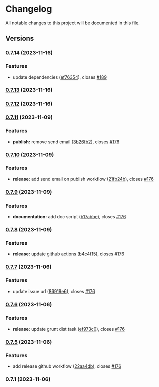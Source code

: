 # Changelog

All notable changes to this project will be documented in this file.

## Versions

### [0.7.14](https://github.com/FlavioLionelRita/lambdaorm-client-node/compare/v0.7.13...v0.7.14) (2023-11-16)


### Features

* update dependencies ([ef76354](https://github.com/FlavioLionelRita/lambdaorm-client-node/commit/ef76354acd0f52b1bd62753f3c8e0fac2476122f)), closes [#189](https://github.com/FlavioLionelRita/lambdaorm-client-node/issues/189)

### [0.7.13](https://github.com/FlavioLionelRita/lambdaorm-client-node/compare/v0.7.12...v0.7.13) (2023-11-16)

### [0.7.12](https://github.com/FlavioLionelRita/lambdaorm-client-node/compare/v0.7.11...v0.7.12) (2023-11-16)

### [0.7.11](https://github.com/FlavioLionelRita/lambdaorm-client-node/compare/v0.7.10...v0.7.11) (2023-11-09)


### Features

* **publish:** remove send email ([3b26fb2](https://github.com/FlavioLionelRita/lambdaorm-client-node/commit/3b26fb2a3999f623c48f9857546f37d2ca469ff2)), closes [#176](https://github.com/FlavioLionelRita/lambdaorm-client-node/issues/176)

### [0.7.10](https://github.com/FlavioLionelRita/lambdaorm-client-node/compare/v0.7.9...v0.7.10) (2023-11-09)


### Features

* **release:** add send email on publish workflow ([21fb24b](https://github.com/FlavioLionelRita/lambdaorm-client-node/commit/21fb24b1796eb461e4b7c9ddcac21071855c31d9)), closes [#176](https://github.com/FlavioLionelRita/lambdaorm-client-node/issues/176)

### [0.7.9](https://github.com/FlavioLionelRita/lambdaorm-client-node/compare/v0.7.8...v0.7.9) (2023-11-09)


### Features

* **documentation:** add doc script ([b17abbe](https://github.com/FlavioLionelRita/lambdaorm-client-node/commit/b17abbeac9c632b3d8664aa058c2fc73e7e4bc16)), closes [#176](https://github.com/FlavioLionelRita/lambdaorm/issues/176)

### [0.7.8](https://github.com/FlavioLionelRita/lambdaorm-client-node/compare/v0.7.7...v0.7.8) (2023-11-09)


### Features

* **release:** update github actions ([b4c4f15](https://github.com/FlavioLionelRita/lambdaorm-client-node/commit/b4c4f15dcdf39eb283931452ab53795475f4002f)), closes [#176](https://github.com/FlavioLionelRita/lambdaorm/issues/176)

### [0.7.7](https://github.com/FlavioLionelRita/lambdaorm-client-node/compare/v0.7.6...v0.7.7) (2023-11-06)


### Features

* update issue url ([86919e6](https://github.com/FlavioLionelRita/lambdaorm-client-node/commit/86919e66524ee6bea0f6e2cc9d717b7fb9c1abc2)), closes [#176](https://github.com/FlavioLionelRita/lambdaorm/issues/176)

### [0.7.6](https://github.com/FlavioLionelRita/lambdaorm-client-node/compare/v0.7.5...v0.7.6) (2023-11-06)


### Features

* **release:** update grunt dist task ([ef973c0](https://github.com/FlavioLionelRita/lambdaorm-client-node/commit/ef973c0967458bfbdbc2e2cfbde2bacc571ae82d)), closes [#176](https://github.com/FlavioLionelRita/lambdaorm/issues/176)

### [0.7.5](https://github.com/FlavioLionelRita/lambdaorm-client-node/compare/v0.7.4...v0.7.5) (2023-11-06)

### Features

* add release github workflow ([22aa4db](https://github.com/FlavioLionelRita/lambdaorm/commit/22aa4dba0c22578f80bb95a4f04ae5a4f3e8da0d)), closes [#176](https://github.com/FlavioLionelRita/lambdaorm/issues/176)

### 0.7.1 (2023-11-06)
